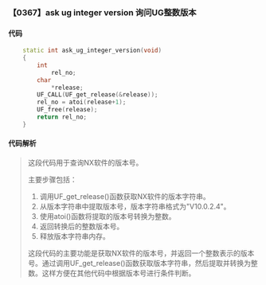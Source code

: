 ### 【0367】ask ug integer version 询问UG整数版本

#### 代码

```cpp
    static int ask_ug_integer_version(void)  
    {  
        int  
            rel_no;  
        char  
            *release;  
        UF_CALL(UF_get_release(&release));  
        rel_no = atoi(release+1);  
        UF_free(release);  
        return rel_no;  
    }

```

#### 代码解析

> 这段代码用于查询NX软件的版本号。
>
> 主要步骤包括：
>
> 1. 调用UF_get_release()函数获取NX软件的版本字符串。
> 2. 从版本字符串中提取版本号，版本字符串格式为"V10.0.2.4"。
> 3. 使用atoi()函数将提取的版本号转换为整数。
> 4. 返回转换后的整数版本号。
> 5. 释放版本字符串内存。
>
> 这段代码的主要功能是获取NX软件的版本号，并返回一个整数表示的版本号。通过调用UF_get_release()函数获取版本字符串，然后提取并转换为整数。这样方便在其他代码中根据版本号进行条件判断。
>

